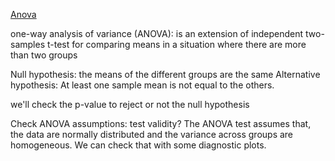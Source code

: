 [Anova](http://www.sthda.com/english/wiki/one-way-anova-test-in-r?fbclid=IwAR1pxwYmEwOIEMMvPlYOfAZpfszgqXYC7RbL_s9Xv5e1RrueHCe5kcgcBaY#summary)

one-way analysis of variance (ANOVA): 
 is an extension of independent two-samples t-test for comparing means in a situation where there are more than two groups

Null hypothesis: the means of the different groups are the same
Alternative hypothesis: At least one sample mean is not equal to the others.

we'll check the p-value to reject or not the null hypothesis


Check ANOVA assumptions: test validity?
The ANOVA test assumes that, the data are normally distributed and the variance across groups are homogeneous. We can check that with some diagnostic plots.